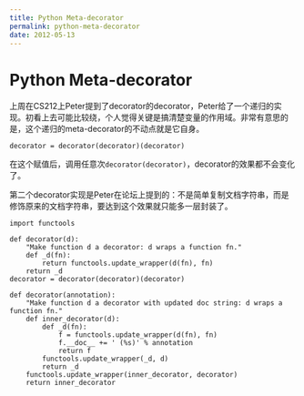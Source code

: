 ```yaml
---
title: Python Meta-decorator
permalink: python-meta-decorator
date: 2012-05-13
---
```


# Python Meta-decorator

上周在CS212上Peter提到了decorator的decorator，Peter给了一个递归的实现。初看上去可能比较绕，个人觉得关键是搞清楚变量的作用域。非常有意思的是，这个递归的meta-decorator的不动点就是它自身。

    decorator = decorator(decorator)(decorator)

在这个赋值后，调用任意次`decorator(decorator)`，decorator的效果都不会变化了。

第二个decorator实现是Peter在论坛上提到的：不是简单复制文档字符串，而是修饰原来的文档字符串，要达到这个效果就只能多一层封装了。

    import functools

    def decorator(d):
        "Make function d a decorator: d wraps a function fn."
        def _d(fn):
            return functools.update_wrapper(d(fn), fn)
        return _d
    decorator = decorator(decorator)(decorator)

    def decorator(annotation):
        "Make function d a decorator with updated doc string: d wraps a function fn."
        def inner_decorator(d):
            def _d(fn):
                f = functools.update_wrapper(d(fn), fn)
                f.__doc__ += ' (%s)' % annotation
                return f
            functools.update_wrapper(_d, d)
            return _d
        functools.update_wrapper(inner_decorator, decorator)
        return inner_decorator
